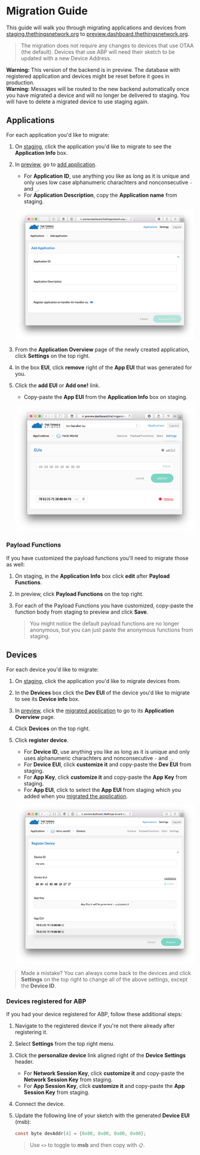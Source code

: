 # Migration Guide

This guide will walk you through migrating applications and devices from [staging.thethingsnetwork.org](https://staging.thethingsnetwork.org/) to [preview.dashboard.thethingsnetwork.org](https://preview.dashboard.thethingsnetwork.org/).

> The migration does not require any changes to devices that use OTAA (the default). Devices that use ABP will need their sketch to be updated with a new Device Address.

<div class="alert alert-warning"><strong>Warning:</strong> This version of the backend is in preview. The database with registered application and devices might be reset before it goes in production.</div>

<div class="alert alert-warning"><strong>Warning:</strong> Messages will be routed to the new backend automatically once you have migrated a device and will no longer be delivered to staging. You will have to delete a migrated device to use staging again.</div>

## Applications

For each application you'd like to migrate:

1.  On [staging](https://staging.thethingsnetwork.org/applications/), click the application you'd like to migrate to see the **Application Info** box.
2.  In [preview](https://preview.dashboard.thethingsnetwork.org/applications/), go to [add application](https://preview.dashboard.thethingsnetwork.org/applications/add).
    - For **Application ID**, use anything you like as long as it is unique and only uses low case alphanumeric charachters and nonconsecutive `-` and `_`.
    - For **Application Description**, copy the **Application name** from staging.

    ![Add Application](add-application.png)

3.  From the **Application Overview** page of the newly created application, click **Settings** on the top right.
4.  In the box **EUI**, click **remove** right of the **App EUI** that was generated for you.
5.  Click the **add EUI** or **Add one!** link.
    - Copy-paste the **App EUI** from the **Application Info** box on staging.

    ![Customize EUI](dashboard-application-eui.png)

### Payload Functions

If you have customized the payload functions you'll need to migrate those as well:

1.  On staging, in the **Application Info** box click **edit** after **Payload Functions**.
2.  In preview, click **Payload Functions** on the top right.
3.  For each of the Payload Functions you have customized, copy-paste the function body from staging to preview and click **Save**.

    > You might notice the default payload functions are no longer anonymous, but you can just paste the anonymous functions from staging.

## Devices

For each device you'd like to migrate:

1.  On [staging](https://staging.thethingsnetwork.org/applications/), click the application you'd like to migrate devices from.
2.  In the **Devices** box click the **Dev EUI** of the device you'd like to migrate to see its **Device info** box.
3.  In [preview](https://preview.dashboard.thethingsnetwork.org/applications/), click the [migrated application](#applications) to go to its **Application Overview** page.
4.  Click **Devices** on the top right.
5.  Click **register device**.
    - For **Device ID**, use anything you like as long as it is unique and only uses alphanumeric charachters and nonconsecutive `-` and `_`.
    - For **Device EUI**, click **customize it** and copy-paste the **Dev EUI** from staging.
    - For **App Key**, click **customize it** and copy-paste the **App Key** from staging.
    - For **App EUI**, click to select the **App EUI** from staging which you added when you [migrated the application](#applications).

    ![Register Device](register-device.png)

> Made a mistake? You can always come back to the devices and click **Settings** on the top right to change all of the above settings, except the **Device ID**.

### Devices registered for ABP

If you had your device registered for ABP, follow these additional steps:

1.  Navigate to the registered device if you're not there already after registering it.
2.  Select **Settings** from the top right menu.
3.  Click the **personalize device** link aligned right of the **Device Settings** header.
    - For **Network Session Key**, click **customize it** and copy-paste the **Network Session Key** from staging.
    - For **App Session Key**, click **customize it** and copy-paste the **App Session Key** from staging.
4.  Connect the device.
5.  Update the following line of your sketch with the generated **Device EUI** (msb):

    ```c
    const byte devAddr[4] = {0x00, 0x00, 0x00, 0x00};
    ```
    
    > Use `<>` to toggle to **msb** and then copy with `📋`.